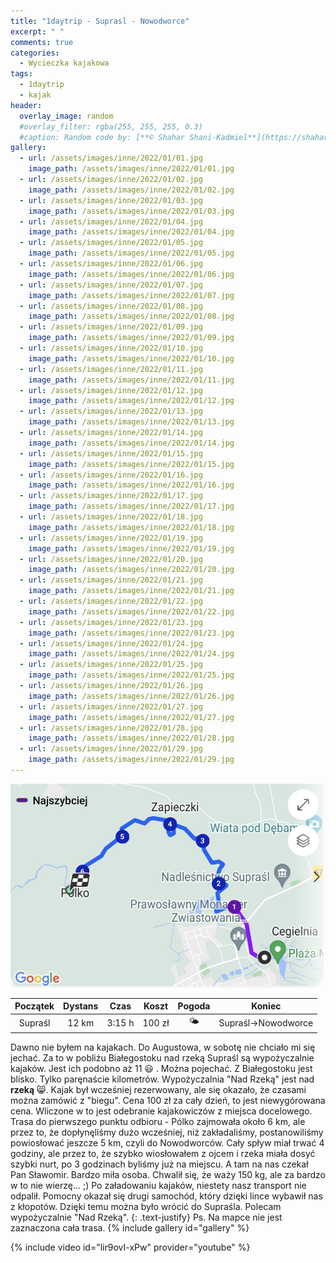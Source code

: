 ```yaml
---
title: "1daytrip - Suprasl - Nowodworce"
excerpt: " "
comments: true
categories:
  - Wycieczka kajakowa
tags:
  - 1daytrip
  - kajak
header:
  overlay_image: random
  #overlay_filter: rgba(255, 255, 255, 0.3)
  #caption: Random code by: [**© Shahar Shani-Kadmiel**](https://shaharkadmiel.github.io)"
gallery:
  - url: /assets/images/inne/2022/01/01.jpg
    image_path: /assets/images/inne/2022/01/01.jpg
  - url: /assets/images/inne/2022/01/02.jpg
    image_path: /assets/images/inne/2022/01/02.jpg
  - url: /assets/images/inne/2022/01/03.jpg
    image_path: /assets/images/inne/2022/01/03.jpg
  - url: /assets/images/inne/2022/01/04.jpg
    image_path: /assets/images/inne/2022/01/04.jpg
  - url: /assets/images/inne/2022/01/05.jpg
    image_path: /assets/images/inne/2022/01/05.jpg
  - url: /assets/images/inne/2022/01/06.jpg
    image_path: /assets/images/inne/2022/01/06.jpg
  - url: /assets/images/inne/2022/01/07.jpg
    image_path: /assets/images/inne/2022/01/07.jpg
  - url: /assets/images/inne/2022/01/08.jpg
    image_path: /assets/images/inne/2022/01/08.jpg
  - url: /assets/images/inne/2022/01/09.jpg
    image_path: /assets/images/inne/2022/01/09.jpg
  - url: /assets/images/inne/2022/01/10.jpg
    image_path: /assets/images/inne/2022/01/10.jpg
  - url: /assets/images/inne/2022/01/11.jpg
    image_path: /assets/images/inne/2022/01/11.jpg
  - url: /assets/images/inne/2022/01/12.jpg
    image_path: /assets/images/inne/2022/01/12.jpg
  - url: /assets/images/inne/2022/01/13.jpg
    image_path: /assets/images/inne/2022/01/13.jpg
  - url: /assets/images/inne/2022/01/14.jpg
    image_path: /assets/images/inne/2022/01/14.jpg
  - url: /assets/images/inne/2022/01/15.jpg
    image_path: /assets/images/inne/2022/01/15.jpg
  - url: /assets/images/inne/2022/01/16.jpg
    image_path: /assets/images/inne/2022/01/16.jpg
  - url: /assets/images/inne/2022/01/17.jpg
    image_path: /assets/images/inne/2022/01/17.jpg
  - url: /assets/images/inne/2022/01/18.jpg
    image_path: /assets/images/inne/2022/01/18.jpg
  - url: /assets/images/inne/2022/01/19.jpg
    image_path: /assets/images/inne/2022/01/19.jpg
  - url: /assets/images/inne/2022/01/20.jpg
    image_path: /assets/images/inne/2022/01/20.jpg
  - url: /assets/images/inne/2022/01/21.jpg
    image_path: /assets/images/inne/2022/01/21.jpg
  - url: /assets/images/inne/2022/01/22.jpg
    image_path: /assets/images/inne/2022/01/22.jpg 
  - url: /assets/images/inne/2022/01/23.jpg
    image_path: /assets/images/inne/2022/01/23.jpg 
  - url: /assets/images/inne/2022/01/24.jpg
    image_path: /assets/images/inne/2022/01/24.jpg 
  - url: /assets/images/inne/2022/01/25.jpg
    image_path: /assets/images/inne/2022/01/25.jpg 
  - url: /assets/images/inne/2022/01/26.jpg
    image_path: /assets/images/inne/2022/01/26.jpg 
  - url: /assets/images/inne/2022/01/27.jpg
    image_path: /assets/images/inne/2022/01/27.jpg 
  - url: /assets/images/inne/2022/01/28.jpg
    image_path: /assets/images/inne/2022/01/28.jpg 
  - url: /assets/images/inne/2022/01/29.jpg
    image_path: /assets/images/inne/2022/01/29.jpg 
---
```

![mapka](/assets/images/inne/2022/01/mapka.png)

|Początek|Dystans|Czas|Koszt|Pogoda|Koniec|
|:---:|:---:|:---:|:---:|:---:|:---:|
|Supraśl|12 km|3:15 h|100 zł|🌤️|Supraśl->Nowodworce|

Dawno nie byłem na kajakach. Do Augustowa, w sobotę nie chciało mi się jechać. Za to w pobliżu Białegostoku nad rzeką Supraśl są wypożyczalnie kajaków.  Jest ich podobno aż 11 :smiley: . Można pojechać. Z Białegostoku jest blisko. Tylko paręnaście kilometrów. Wypożyczalnia "Nad Rzeką" jest nad **rzeką** 😸. Kajak był wcześniej rezerwowany, ale się okazało, że czasami można zamówić z "biegu". Cena 100 zł za cały dzień, to jest niewygórowana cena. Wliczone w to jest odebranie kajakowiczów z miejsca docelowego. Trasa do pierwszego punktu odbioru - Pólko zajmowała około 6 km, ale przez to, że dopłynęliśmy dużo wcześniej, niż zakładaliśmy, postanowiliśmy powiosłować jeszcze 5 km, czyli do Nowodworców. Cały spływ miał trwać 4 godziny, ale przez to, że szybko wiosłowałem z ojcem i rzeka miała dosyć szybki nurt, po 3 godzinach byliśmy już na miejscu. A tam na nas czekał Pan Sławomir. Bardzo miła osoba. Chwalił się, że waży 150 kg, ale za bardzo w to nie wierzę... ;) Po załadowaniu kajaków, niestety nasz transport nie odpalił. Pomocny okazał się drugi samochód, który dzięki lince wybawił nas z kłopotów. Dzięki temu można było wrócić do Supraśla. Polecam wypożyczalnie "Nad Rzeką".
{: .text-justify}
Ps. Na mapce nie jest zaznaczona cała trasa.
{% include gallery id="gallery" %}

{% include video id="lir9ovI-xPw" provider="youtube" %}
